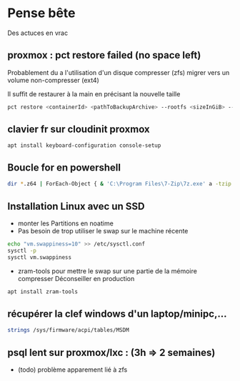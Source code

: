 # Pense bête

Des actuces en vrac

## proxmox : pct restore failed (no space left)

Probablement du a l'utilisation d'un disque compresser (zfs) migrer vers un volume non-compresser (ext4)

Il suffit de restaurer à la main en précisant la nouvelle taille

```bash
pct restore <containerId> <pathToBackupArchive> --rootfs <sizeInGiB> --storage <nameOfTargetStorage>
```

## clavier fr sur cloudinit proxmox

``apt install keyboard-configuration console-setup``

## Boucle for en powershell
```bash
dir *.z64 | ForEach-Object { & 'C:\Program Files\7-Zip\7z.exe' a -tzip $_.BaseName $_.Name }
```

## Installation Linux avec un SSD

* monter les Partitions en noatime
* Pas besoin de trop utiliser le swap sur le machine récente
```bash
echo "vm.swappiness=10" >> /etc/sysctl.conf
sysctl -p
sysctl vm.swappiness
```
* zram-tools pour mettre le swap sur une partie de la mémoire compresser
Déconseiller en production
```bash
apt install zram-tools
```

## récupérer la clef windows d'un laptop/minipc,...

```bash
strings /sys/firmware/acpi/tables/MSDM
```

##  psql lent sur proxmox/lxc : (3h => 2 semaines)

* (todo) problème apparement lié à zfs
